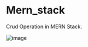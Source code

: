 # Mern_stack  

Crud Operation in MERN Stack.


![image](https://github.com/amanrc2803/Mern_stack/assets/49023272/5cf5497d-c75e-49fa-a7f7-d3cf4a0660bc)
